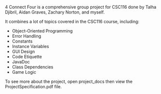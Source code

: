 4 Connect Four is a comprehensive group project for CSC116 done by Talha Djibril, Aidan Graves, Zachary Norton, and myself.

It combines a lot of topics covered in the CSC116 course, including:
- Object-Oriented Programming
- Error Handling
- Constants
- Instance Variables
- GUI Design
- Code Etiquette
- JavaDoc
- Class Dependencies
- Game Logic

To see more about the project, open project_docs then view the ProjectSpecification.pdf file.
